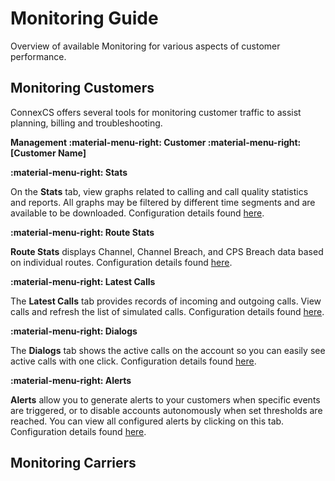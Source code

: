 # Monitoring Guide
Overview of available Monitoring for various aspects of customer performance. 

## Monitoring Customers
ConnexCS offers several tools for monitoring customer traffic to assist planning, billing and troubleshooting. 

**Management :material-menu-right: Customer :material-menu-right: [Customer Name]**

**:material-menu-right: Stats**

On the **Stats** tab, view graphs related to calling and call quality statistics and reports. All graphs may be filtered by different time segments and are available to be downloaded. Configuration details found [here](). 

**:material-menu-right: Route Stats**

**Route Stats** displays Channel, Channel Breach, and CPS Breach data based on individual routes. Configuration details found [here](). 

**:material-menu-right: Latest Calls**

The **Latest Calls** tab provides records of incoming and outgoing calls. View calls and refresh the list of simulated calls. Configuration details found [here](). 

**:material-menu-right: Dialogs**

The **Dialogs** tab shows the active calls on the account so you can easily see active calls with one click. Configuration details found [here](). 

**:material-menu-right: Alerts**

**Alerts** allow you to generate alerts to your customers when specific events are triggered, or to disable accounts autonomously when set thresholds are reached. You can view all configured alerts by clicking on this tab. Configuration details found [here](). 

## Monitoring Carriers
